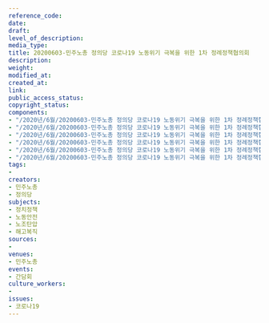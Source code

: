 ```yaml
---
reference_code: 
date: 
draft: 
level_of_description: 
media_type: 
title: 20200603-민주노총 정의당 코로나19 노동위기 극복을 위한 1차 정례정책협의회
description: 
weight: 
modified_at: 
created_at: 
link: 
public_access_status: 
copyright_status: 
components:
- "/2020년/6월/20200603-민주노총 정의당 코로나19 노동위기 극복을 위한 1차 정례정책협의회/_DSC5852.jpg"
- "/2020년/6월/20200603-민주노총 정의당 코로나19 노동위기 극복을 위한 1차 정례정책협의회/_DSC5813.jpg"
- "/2020년/6월/20200603-민주노총 정의당 코로나19 노동위기 극복을 위한 1차 정례정책협의회/_DSC5844.jpg"
- "/2020년/6월/20200603-민주노총 정의당 코로나19 노동위기 극복을 위한 1차 정례정책협의회/_DSC5909.jpg"
- "/2020년/6월/20200603-민주노총 정의당 코로나19 노동위기 극복을 위한 1차 정례정책협의회/_DSC5877.jpg"
- "/2020년/6월/20200603-민주노총 정의당 코로나19 노동위기 극복을 위한 1차 정례정책협의회/_DSC5823.jpg"
tags:
- 
creators:
- 민주노총
- 정의당
subjects:
- 정치정책
- 노동안전
- 노조탄압
- 해고복직
sources:
- 
venues:
- 민주노총
events:
- 간담회
culture_workers:
- 
issues:
- 코로나19
---
```

